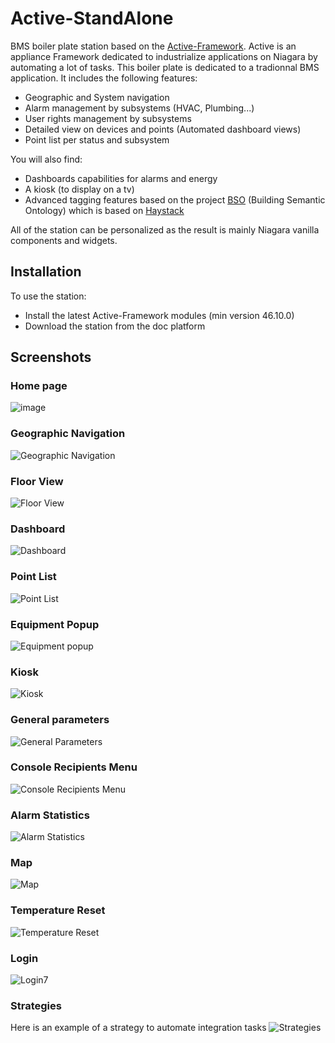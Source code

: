 # Active-StandAlone
BMS boiler plate station based on the [Active-Framework](https://active-framework.com). Active is an appliance Framework dedicated to industrialize applications on Niagara by automating a lot of tasks. This boiler plate is dedicated to a tradionnal BMS application. It includes the following features:
- Geographic and System navigation
- Alarm management by subsystems (HVAC, Plumbing...)
- User rights management by subsystems
- Detailed view on devices and points (Automated dashboard views)
- Point list per status and subsystem

You will also find:
- Dashboards capabilities for alarms and energy
- A kiosk (to display on a tv)
- Advanced tagging features based on the project [BSO](https://bso-project.org) (Building Semantic Ontology) which is based on [Haystack](https://project-haystack.org)

All of the station can be personalized as the result is mainly Niagara vanilla components and widgets.

## Installation

To use the station:
- Install the latest Active-Framework modules (min version 46.10.0)
- Download the station from the doc platform

## Screenshots

### Home page
![image](https://user-images.githubusercontent.com/24372104/57017857-4b074900-6c21-11e9-9e02-32b7096176fe.png)

### Geographic Navigation
![Geographic Navigation](https://user-images.githubusercontent.com/24372104/57018502-1943b180-6c24-11e9-9e81-2ee6c0500f3f.png)

### Floor View
![Floor View](https://user-images.githubusercontent.com/24372104/57018815-109fab00-6c25-11e9-906c-a44ce2b82a3f.png)

### Dashboard
![Dashboard](https://user-images.githubusercontent.com/24372104/57018862-39c03b80-6c25-11e9-860e-2e3d2e84ceb7.png)

### Point List
![Point List](https://user-images.githubusercontent.com/24372104/57018895-5492b000-6c25-11e9-8858-fe0899e7645f.png)

### Equipment Popup
![Equipment popup](https://user-images.githubusercontent.com/24372104/57019111-c834bd00-6c25-11e9-9dff-9a453f35dd1a.png)

### Kiosk
![Kiosk](https://user-images.githubusercontent.com/24372104/57019140-e3073180-6c25-11e9-992a-58e5a5a1a635.png)

### General parameters
![General Parameters](https://user-images.githubusercontent.com/24372104/57019182-09c56800-6c26-11e9-93c1-6769775a5066.png)

### Console Recipients Menu
![Console Recipients Menu](https://user-images.githubusercontent.com/24372104/57019538-201ff380-6c27-11e9-9846-bd99fe542a65.png)

### Alarm Statistics
![Alarm Statistics](https://user-images.githubusercontent.com/24372104/57019574-3c239500-6c27-11e9-9927-b0e44e9ad628.png)

### Map
![Map](https://user-images.githubusercontent.com/24372104/57019622-5c535400-6c27-11e9-8629-36be99f7ddfc.png)

### Temperature Reset
![Temperature Reset](https://user-images.githubusercontent.com/24372104/57019772-b522ec80-6c27-11e9-810f-af9d1d7b18f1.png)

### Login
![Login](https://user-images.githubusercontent.com/24372104/57019847-ddaae680-6c27-11e9-9113-48654d3d62cb.png)7

### Strategies
Here is an example of a strategy to automate integration tasks
![Strategies](https://user-images.githubusercontent.com/24372104/57019968-3da18d00-6c28-11e9-905e-e5110ef72425.png)
